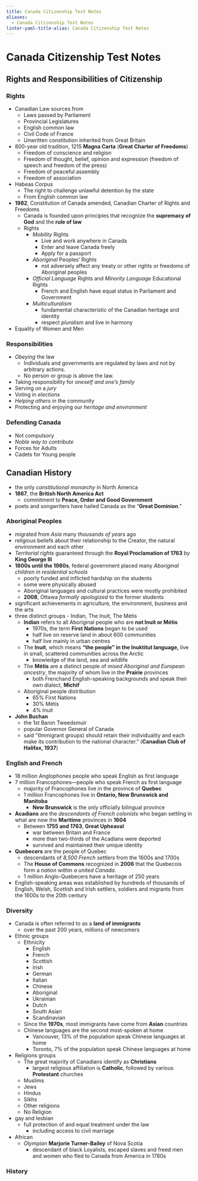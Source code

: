 ```yaml
---
title: Canada Citizenship Test Notes
aliases:
  - Canada Citizenship Test Notes
linter-yaml-title-alias: Canada Citizenship Test Notes
---
```


# Canada Citizenship Test Notes

## Rights and Responsibilities of Citizenship

### Rights

- Canadian Law sources from
	- Laws passed by Parliament
	- Provincial Legislatures
	- English common law
	- Civil Code of France
	- Unwritten constitution inherited from Great Britain
- 800-year old tradition, 1215 **Magna Carta** (**Great Charter of Freedoms**)
	- Freedom of conscience and religion
	- Freedom of thought, belief, opinion and expression (freedom of speech and freedom of the press)
	- Freedom of peaceful assembly
	- Freedom of association
- Habeas Corpus
	- The right to challenge unlawful detention by the state
	- From English common law
- **1982**, Constitution of Canada amended, Canadian Charter of Rights and Freedoms
	- Canada is founded upon principles that recognize the **supremacy of God** and the **rule of law**
	- Rights
		- _Mobility_ Rights
			- Live and work anywhere in Canada
			- Enter and leave Canada freely
			- Apply for a passport
		- _Aboriginal_ Peoples’ Rights
			- not adversely affect any treaty or other rights or freedoms of Aboriginal peoples
		- _Official Language_ Rights and _Minority Language_ Educational Rights
			- French and English have equal status in Parliament and Government
		- _Multiculturalism_
			- fundamental characteristic of the Canadian heritage and identity
			- respect _pluralism_ and live in harmony
- Equality of Women and Men

### Responsibilities

- _Obeying_ the law
	- Individuals and governments are regulated by laws and not by arbitrary actions.
	- No person or group is above the law.
- Taking responsibility for _oneself and one’s family_
- Serving on a _jury_
- Voting in _elections_
- _Helping others_ in the community
- Protecting and enjoying our _heritage and environment_

### Defending Canada

- Not compulsory
- _Noble way to contribute_
- Forces for Adults
- Cadets for Young people

## Canadian History

- the only _constitutional monarchy_ in North America
- **1867**, the **British North America Act**
	- commitment to **Peace, Order and Good Government**
- poets and songwriters have hailed Canada as the “**Great Dominion**.”

### Aboriginal Peoples

- migrated from _Asia_ many _thousands of years_ ago
- religious beliefs about their relationship to the Creator, the natural environment and each other
- _Territorial rights_ guaranteed through the **Royal Proclamation of 1763** by **King George III**
- **1800s until the 1980s**, federal government placed many _Aboriginal children in residential schools_
	- poorly funded and inflicted hardship on the students
	- some were physically abused
	- Aboriginal languages and cultural practices were mostly prohibited
	- **2008**, Ottawa _formally apologized_ to the former students
- significant achievements in agriculture, the environment, business and the arts
- three distinct groups - Indian, The Inuit, The Métis
	- **Indian** refers to all Aboriginal people who are **not Inuit or Métis**
		- 1970s, the term **First Nations** began to be used
		- half live on reserve land in about 600 communities
		- half live mainly in urban centres
	- The **Inuit**, which means **“the people” in the Inuktitut language,** live in small, scattered communities across the Arctic
		- knowledge of the land, sea and wildlife
	- The **Métis** are a distinct people of _mixed Aboriginal and European ancestry_, the majority of whom live in the **Prairie** provinces
		- both Frenchand English-speaking backgrounds and speak their own dialect, **Michif**
	- Aboriginal people distribution
		- 65% First Nations
		- 30% Métis
		- 4% Inuit
- **John Buchan**
	- the 1st Baron Tweedsmuir
	- popular Governor General of Canada
	- said “(Immigrant groups) should retain their individuality and each make its contribution to the national character.” (**Canadian Club of Halifax, 1937**)

### English and French

- 18 million Anglophones people who speak English as first language
- 7 million Francophones—people who speak French as first language
	- majority of Francophones live in the province of **Quebec**
	- 1 million Francophones live in **Ontario, New Brunswick and Manitoba**
		- **New Brunswick** is the only officially bilingual province
- **Acadians** are the _descendants of French colonists_ who began settling in what are now the **Maritime** provinces in **1604**
	- Between **1755 and 1763**, **Great Upheaval**
		- war between Britain and France
		- more than two-thirds of the Acadians were deported
		- survived and maintained their unique identity
- **Quebecers** are the people of Quebec
	- descendants of _8,500 French settlers_ from the 1600s and 1700s
	- The **House of Commons** recognized in **2006** that the Quebecois form a _nation within a united Canada_.
	- 1 million Anglo-Quebecers have a heritage of 250 years
- English-speaking areas was established by hundreds of thousands of English, Welsh, Scottish and Irish settlers, soldiers and migrants from the 1600s to the 20th century

### Diversity

- Canada is often referred to as a **land of immigrants**
	- over the past 200 years, millions of newcomers
- Ethnic groups
	- Ethnicity
		- English
		- French
		- Scottish
		- Irish
		- German
		- Italian
		- Chinese
		- Aboriginal
		- Ukrainian
		- Dutch
		- South Asian
		- Scandinavian
	- Since the **1970s**, most immigrants have come from **Asian** countries
	- Chinese languages are the second most-spoken at home
		- Vancouver, 13% of the population speak Chinese languages at home
		- Toronto, 7% of the population speak Chinese languages at home
- Religions groups
	- The great majority of Canadians identify as **Christians**
		- largest religious affiliation is **Catholic**, followed by various **Protestant** churches
	- Muslims
	- Jews
	- Hindus
	- Sikhs
	- Other religions
	- No Religion
- gay and lesbian
	- full protection of and equal treatment under the law
		- including access to civil marriage
- African
	- _Olympian_ **Marjorie Turner-Bailey** of Nova Scotia
		- descendant of black Loyalists, escaped slaves and freed men and women who fled to Canada from America in 1780s

### History
